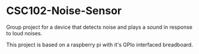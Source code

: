 # CSC102-Noise-Sensor
Group project for a device that detects noise and plays a sound in response to loud noises.


This project is based on a raspberry pi with it's GPIo interfaced breadboard.
